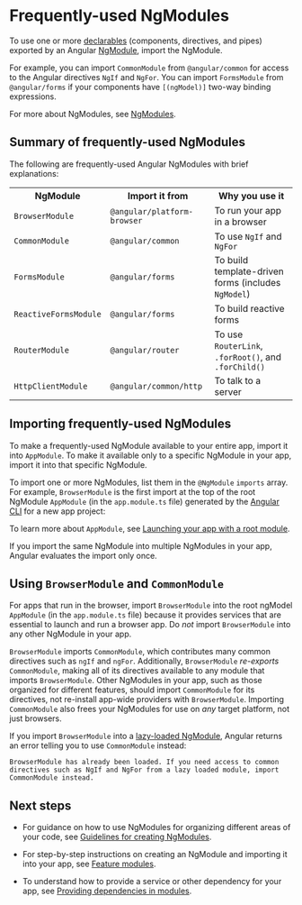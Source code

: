 # Frequently-used NgModules

To use one or more [declarables](guide/glossary#declarable "Definition of a declarable") (components, directives, and pipes) exported by an Angular [NgModule](guide/glossary#ngmodule "Definition of NgModule"), import the NgModule.

For example, you can import `CommonModule` from `@angular/common` for access to the Angular directives `NgIf` and `NgFor`.
You can import `FormsModule` from `@angular/forms` if your components have `[(ngModel)]` two-way binding expressions.

For more about NgModules, see [NgModules](guide/ngmodules "NgModules").

## Summary of frequently-used NgModules

The following are frequently-used Angular NgModules with brief explanations:

<table>

 <tr>
   <th style="vertical-align: top">
     NgModule
   </th>

   <th style="vertical-align: top">
     Import it from
   </th>

   <th style="vertical-align: top">
     Why you use it
   </th>
 </tr>

 <tr>
   <td><code>BrowserModule</code></td>
   <td><code>@angular/platform-browser</code></td>
   <td>To run your app in a browser</td>
 </tr>

 <tr>
   <td><code>CommonModule</code></td>
   <td><code>@angular/common</code></td>
   <td>To use <code>NgIf</code> and <code>NgFor</code></td>
 </tr>

 <tr>
   <td><code>FormsModule</code></td>
   <td><code>@angular/forms</code></td>
   <td>To build template-driven forms (includes <code>NgModel</code>)</td>
 </tr>

 <tr>
   <td><code>ReactiveFormsModule</code></td>
   <td><code>@angular/forms</code></td>
   <td>To build reactive forms</td>
 </tr>

 <tr>
   <td><code>RouterModule</code></td>
   <td><code>@angular/router</code></td>
   <td>To use <code>RouterLink</code>, <code>.forRoot()</code>, and <code>.forChild()</code></td>
 </tr>

 <tr>
   <td><code>HttpClientModule</code></td>
   <td><code>@angular/common/http</code></td>
   <td>To talk to a server</td>
 </tr>

</table>

## Importing frequently-used NgModules

To make a frequently-used NgModule available to your entire app, import it into `AppModule`.
To make it available only to a specific NgModule in your app, import it into that specific NgModule.

To import one or more NgModules, list them in the `@NgModule`
`imports` array.
For example, `BrowserModule` is the first import at the top of the root NgModule `AppModule` (in the `app.module.ts` file) generated by the [Angular CLI](cli) for a new app project:

<code-example path="ngmodules/src/app/app.module.1.ts" header="src/app/app.module.ts (default AppModule)"></code-example>

<div class="alert is-helpful">

To learn more about `AppModule`, see [Launching your app with a root module](guide/bootstrapping "Launching your app with a root module").

</div>

If you import the same NgModule into multiple NgModules in your app, Angular evaluates the import only once.

## Using `BrowserModule` and `CommonModule`

For apps that run in the browser, import `BrowserModule` into the root ngModel `AppModule` (in the `app.module.ts` file) because it provides services that are essential to launch and run a browser app.
Do _not_ import `BrowserModule` into any other NgModule in your app.

`BrowserModule` imports `CommonModule`, which contributes many common directives such as `ngIf` and `ngFor`. Additionally, `BrowserModule` _re-exports_ `CommonModule`, making all of its directives available to any module that imports `BrowserModule`.
Other NgModules in your app, such as those organized for different features, should import `CommonModule` for its directives, not re-install app-wide providers with `BrowserModule`.
Importing `CommonModule` also frees your NgModules for use on _any_ target platform, not just browsers.

If you import `BrowserModule` into a [lazy-loaded NgModule](guide/lazy-loading-ngmodules "Lazy-loading feature modules"), Angular returns an error telling you to use `CommonModule` instead:

`BrowserModule has already been loaded. If you need access to common directives such as NgIf and NgFor from a lazy loaded module, import CommonModule instead.`

## Next steps

* For guidance on how to use NgModules for organizing different areas of your code, see [Guidelines for creating NgModules](guide/module-types "Guidelines for creating NgModules").

* For step-by-step instructions on creating an NgModule and importing it into your app, see [Feature modules](guide/feature-modules "Feature modules").

* To understand how to provide a service or other dependency for your app, see [Providing dependencies in modules](guide/providers "Providing dependencies in modules").
